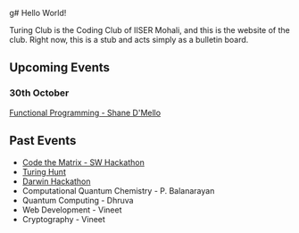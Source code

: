 g# Hello World!

Turing Club is the Coding Club of IISER Mohali, and this is the website of the club. Right now, this is a stub and acts simply as a bulletin board.

## Upcoming Events

### 30th October

[Functional Programming - Shane D'Mello](func)

## Past Events

- [Code the Matrix - SW Hackathon](https://iiserm.github.io/schrodinger-week/code-the-matrix)
- [Turing Hunt](https://iiserm.github.io/turing-hunt/)
- [Darwin Hackathon](https://iiserm.github.io/Darwin-Hackathon)
- Computational Quantum Chemistry - P. Balanarayan
- Quantum Computing - Dhruva
- Web Development - Vineet
- Cryptography - Vineet
